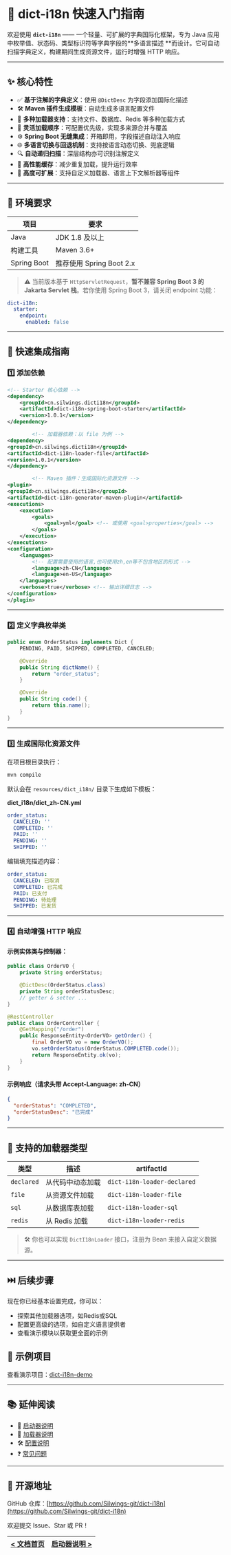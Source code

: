 # 📘 dict-i18n 快速入门指南

欢迎使用 **`dict-i18n`** —— 一个轻量、可扩展的字典国际化框架，专为 Java 应用中枚举值、状态码、类型标识符等字典字段的**多语言描述
**而设计。它可自动扫描字典定义，构建期间生成资源文件，运行时增强 HTTP 响应。

---

## ✨ 核心特性

* ✅ **基于注解的字典定义**：使用 `@DictDesc` 为字段添加国际化描述
* 🛠 **Maven 插件生成模板**：自动生成多语言配置文件
* 🔌 **多种加载器支持**：支持文件、数据库、Redis 等多种加载方式
* 🔄 **灵活加载顺序**：可配置优先级，实现多来源合并与覆盖
* ⚙️ **Spring Boot 无缝集成**：开箱即用，字段描述自动注入响应
* 🌐 **多语言切换与回退机制**：支持按语言动态切换、兜底逻辑
* 🔍 **自动递归扫描**：深层结构亦可识别注解定义
* 🚀 **高性能缓存**：减少重复加载，提升运行效率
* 🧩 **高度可扩展**：支持自定义加载器、语言上下文解析器等组件

---

## 🧱 环境要求

| 项目          | 要求                   |
|-------------|----------------------|
| Java        | JDK 1.8 及以上          |
| 构建工具        | Maven 3.6+           |
| Spring Boot | 推荐使用 Spring Boot 2.x |

> ⚠️ 当前版本基于 `HttpServletRequest`，**暂不兼容 Spring Boot 3 的 Jakarta Servlet 栈**。若你使用 Spring Boot 3，请关闭
> endpoint 功能：

```yaml
dict-i18n:
  starter:
    endpoint:
      enabled: false
```

---

## 🚀 快速集成指南

### 1️⃣ 添加依赖

```xml
<!-- Starter 核心依赖 -->
<dependency>
    <groupId>cn.silwings.dicti18n</groupId>
    <artifactId>dict-i18n-spring-boot-starter</artifactId>
    <version>1.0.1</version>
</dependency>

        <!-- 加载器依赖：以 file 为例 -->
<dependency>
<groupId>cn.silwings.dicti18n</groupId>
<artifactId>dict-i18n-loader-file</artifactId>
<version>1.0.1</version>
</dependency>

        <!-- Maven 插件：生成国际化资源文件 -->
<plugin>
<groupId>cn.silwings.dicti18n</groupId>
<artifactId>dict-i18n-generator-maven-plugin</artifactId>
<executions>
    <execution>
        <goals>
            <goal>yml</goal> <!-- 或使用 <goal>properties</goal> -->
        </goals>
    </execution>
</executions>
<configuration>
    <languages>
        <!-- 配置需要使用的语言,也可使用zh,en等不包含地区的形式 -->
        <language>zh-CN</language>
        <language>en-US</language>
    </languages>
    <verbose>true</verbose> <!-- 输出详细日志 -->
</configuration>
</plugin>
```

---

### 2️⃣ 定义字典枚举类

```java
public enum OrderStatus implements Dict {
    PENDING, PAID, SHIPPED, COMPLETED, CANCELED;

    @Override
    public String dictName() {
        return "order_status";
    }

    @Override
    public String code() {
        return this.name();
    }
}
```

---

### 3️⃣ 生成国际化资源文件

在项目根目录执行：

```bash
mvn compile
```

默认会在 `resources/dict_i18n/` 目录下生成如下模板：

**dict\_i18n/dict\_zh-CN.yml**

```yaml
order_status:
  CANCELED: ''
  COMPLETED: ''
  PAID: ''
  PENDING: ''
  SHIPPED: ''
```

编辑填充描述内容：

```yaml
order_status:
  CANCELED: 已取消
  COMPLETED: 已完成
  PAID: 已支付
  PENDING: 待处理
  SHIPPED: 已发货
```

---

### 4️⃣ 自动增强 HTTP 响应

#### 示例实体类与控制器：

```java
public class OrderVO {
    private String orderStatus;

    @DictDesc(OrderStatus.class)
    private String orderStatusDesc;
    // getter & setter ...
}

@RestController
public class OrderController {
    @GetMapping("/order")
    public ResponseEntity<OrderVO> getOrder() {
        final OrderVO vo = new OrderVO();
        vo.setOrderStatus(OrderStatus.COMPLETED.code());
        return ResponseEntity.ok(vo);
    }
}
```

#### 示例响应（请求头带 Accept-Language: zh-CN）

```json
{
  "orderStatus": "COMPLETED",
  "orderStatusDesc": "已完成"
}
```

---

## 🧩 支持的加载器类型

| 类型         | 描述         | artifactId                  |
|------------|------------|-----------------------------|
| `declared` | 从代码中动态加载   | `dict-i18n-loader-declared` |
| `file`     | 从资源文件加载    | `dict-i18n-loader-file`     |
| `sql`      | 从数据库表加载    | `dict-i18n-loader-sql`      |
| `redis`    | 从 Redis 加载 | `dict-i18n-loader-redis`    |

> 🛠 你也可以实现 `DictI18nLoader` 接口，注册为 Bean 来接入自定义数据源。

---

## ⏭️ 后续步骤

现在你已经基本设置完成，你可以：

- 探索其他加载器选项，如Redis或SQL
- 配置更高级的选项，如自定义语言提供者
- 查看演示模块以获取更全面的示例

## 🧪 示例项目

查看演示项目：[dict-i18n-demo](../../../dict-i18n-demo/)

---

## 📚 延伸阅读

- 🔌 [启动器说明](../starter/启动器说明.md)
- 🧩 [加载器说明](../loaders/加载器说明.md)
- 🛠 [配置说明](../config/配置说明.md)
- ❓ [常见问题](../faq/常见问题.md)

---

## 🙌 开源地址

GitHub 仓库：[https://github.com/Silwings-git/dict-i18n](https://github.com/Silwings-git/dict-i18n)

欢迎提交 Issue、Star 或 PR！

| [< 文档首页](../首页.md) | [启动器说明 >](../starter/启动器说明.md) |
|:-------------------|-------------------------------:|